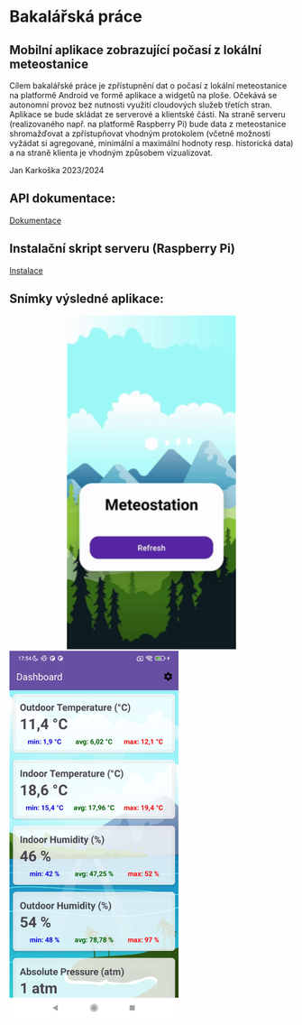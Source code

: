 # Bakalářská práce 

## Mobilní aplikace zobrazující počasí z lokální meteostanice

Cílem bakalářské práce je zpřístupnění dat o počasí z lokální meteostanice na platformě Android ve formě aplikace a widgetů na ploše. Očekává se autonomní provoz bez nutnosti využití cloudových služeb třetích stran. Aplikace se bude skládat ze serverové a klientské části. Na straně serveru (realizovaného např. na platformě Raspberry Pi) bude data z meteostanice shromažďovat a zpřístupňovat vhodným protokolem (včetně možnosti vyžádat si agregované, minimální a maximální hodnoty resp. historická data) a na straně klienta je vhodným způsobem vizualizovat.

Jan Karkoška 2023/2024


## API dokumentace:
[Dokumentace](https://github.com/K4rkiHo/Weather_API_documentation)

## Instalační skript serveru (Raspberry Pi)
[Instalace](https://github.com/K4rkiHo/RPi_instalation_script)

## Snímky výsledné aplikace:

<div style="text-align: center;">
  <img src="https://github.com/K4rkiHo/Weather_mobile_app_BP/blob/master/Screenshots/gifMeteosearch.gif" width="300" />
</div>

<img src="https://github.com/K4rkiHo/Weather_mobile_app_BP/blob/master/Screenshots/menu_nb_w.jpg" alt="Hlavní dashboard" width="300" />


